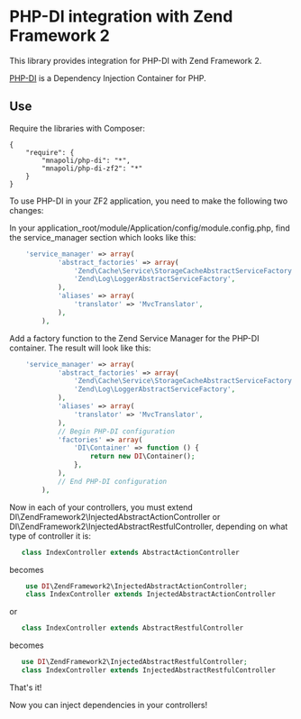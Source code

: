 # PHP-DI integration with Zend Framework 2

This library provides integration for PHP-DI with Zend Framework 2.

[PHP-DI](http://github.com/mnapoli/PHP-DI) is a Dependency Injection Container for PHP.

## Use

Require the libraries with Composer:

    {
        "require": {
            "mnapoli/php-di": "*",
            "mnapoli/php-di-zf2": "*"
        }
    }

To use PHP-DI in your ZF2 application, you need to make the following two changes:

In your application_root/module/Application/config/module.config.php, find the service_manager section
which looks like this:

```php
	'service_manager' => array(
            'abstract_factories' => array(
                'Zend\Cache\Service\StorageCacheAbstractServiceFactory',
                'Zend\Log\LoggerAbstractServiceFactory',
            ),
            'aliases' => array(
                'translator' => 'MvcTranslator',
            ),
        ),
```

Add a factory function to the Zend Service Manager for the PHP-DI container.  The result will look like this:

```php
	'service_manager' => array(
            'abstract_factories' => array(
                'Zend\Cache\Service\StorageCacheAbstractServiceFactory',
                'Zend\Log\LoggerAbstractServiceFactory',
            ),
            'aliases' => array(
                'translator' => 'MvcTranslator',
            ),
			// Begin PHP-DI configuration
		    'factories' => array(
			    'DI\Container' => function () {
				    return new DI\Container();
			    },
		    ),
		    // End PHP-DI configuration
        ),
```

Now in each of your controllers, you must extend DI\ZendFramework2\InjectedAbstractActionController
or DI\ZendFramework2\InjectedAbstractRestfulController, depending on what type of controller it is:

 ```php
	class IndexController extends AbstractActionController
 ```

 becomes

```php
	use DI\ZendFramework2\InjectedAbstractActionController;
	class IndexController extends InjectedAbstractActionController
 ```

 or

 ```php
	class IndexController extends AbstractRestfulController
  ```

  becomes

 ```php
	use DI\ZendFramework2\InjectedAbstractRestfulController;
	class IndexController extends InjectedAbstractRestfulController
  ```

That's it!

Now you can inject dependencies in your controllers!
